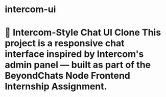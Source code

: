 # intercom-ui
# 💬 Intercom-Style Chat UI Clone  This project is a **responsive chat interface** inspired by Intercom's admin panel — built as part of the BeyondChats Node Frontend Internship Assignment. 

